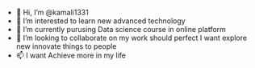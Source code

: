 - 👋 Hi, I’m @kamali1331
- 👀 I’m interested to learn new advanced technology
- 🌱 I’m currently purusing Data science course in online platform 
- 💞️ I’m looking to collaborate on my work should perfect
      I want explore new innovate things to people 
- 📫 I want Achieve more in my life

<!---
kamali1331/kamali1331 is a ✨ special ✨ repository because its `README.md` (this file) appears on your GitHub profile.
You can click the Preview link to take a look at your changes.
--->
